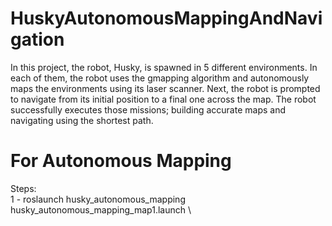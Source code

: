 # HuskyAutonomousMappingAndNavigation

In this project, the robot, Husky, is spawned in 5 different environments. In each of
them, the robot uses the gmapping algorithm and autonomously maps the environments using its
laser scanner. Next, the robot is prompted to navigate from its initial position to a final one
across the map. The robot successfully executes those missions; building accurate maps and
navigating using the shortest path.

# For Autonomous Mapping 
Steps:\
1 - roslaunch husky_autonomous_mapping husky_autonomous_mapping_map1.launch \

